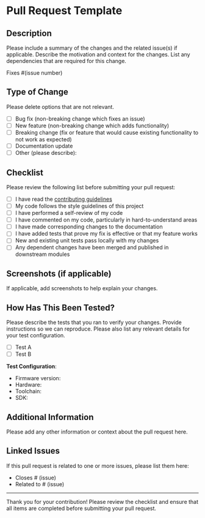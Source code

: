 # Pull Request Template

## Description

Please include a summary of the changes and the related issue(s) if applicable. Describe the motivation and context for the changes. List any dependencies that are required for this change.

Fixes #(issue number)

## Type of Change

Please delete options that are not relevant.

- [ ] Bug fix (non-breaking change which fixes an issue)
- [ ] New feature (non-breaking change which adds functionality)
- [ ] Breaking change (fix or feature that would cause existing functionality to not work as expected)
- [ ] Documentation update
- [ ] Other (please describe):

## Checklist

Please review the following list before submitting your pull request:

- [ ] I have read the [contributing guidelines](CONTRIBUTING.md)
- [ ] My code follows the style guidelines of this project
- [ ] I have performed a self-review of my code
- [ ] I have commented on my code, particularly in hard-to-understand areas
- [ ] I have made corresponding changes to the documentation
- [ ] I have added tests that prove my fix is effective or that my feature works
- [ ] New and existing unit tests pass locally with my changes
- [ ] Any dependent changes have been merged and published in downstream modules

## Screenshots (if applicable)

If applicable, add screenshots to help explain your changes.

## How Has This Been Tested?

Please describe the tests that you ran to verify your changes. Provide instructions so we can reproduce. Please also list any relevant details for your test configuration.

- [ ] Test A
- [ ] Test B

**Test Configuration**:
* Firmware version:
* Hardware:
* Toolchain:
* SDK:

## Additional Information

Please add any other information or context about the pull request here.

## Linked Issues

If this pull request is related to one or more issues, please list them here:

- Closes # (issue)
- Related to # (issue)

---

Thank you for your contribution! Please review the checklist and ensure that all items are completed before submitting your pull request.
